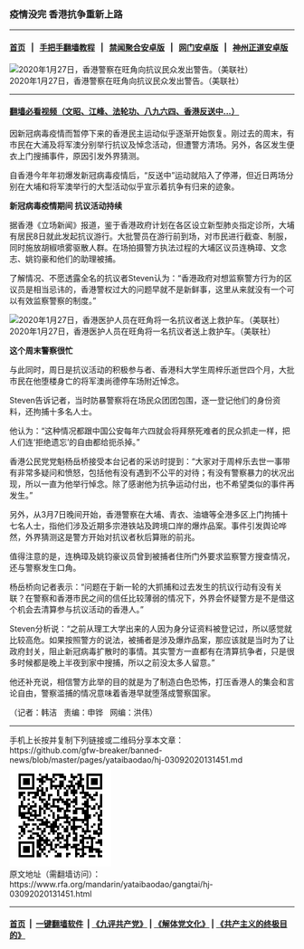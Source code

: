 ### 疫情没完    香港抗争重新上路
------------------------

#### [首页](https://github.com/gfw-breaker/banned-news/blob/master/README.md) &nbsp;&nbsp;|&nbsp;&nbsp; [手把手翻墙教程](https://github.com/gfw-breaker/guides/wiki) &nbsp;&nbsp;|&nbsp;&nbsp; [禁闻聚合安卓版](https://github.com/gfw-breaker/bn-android) &nbsp;&nbsp;|&nbsp;&nbsp; [网门安卓版](https://github.com/oGate2/oGate) &nbsp;&nbsp;|&nbsp;&nbsp; [神州正道安卓版](https://github.com/SzzdOgate/update) 



<div id="headerimg">
 <img alt="2020年1月27日，香港警察在旺角向抗议民众发出警告。（美联社）" src="https://www.rfa.org/mandarin/yataibaodao/gangtai/hj-03092020131451.html/0309v.jpg/@@images/898ec228-aef0-48e5-8d66-53a2778d56a9.jpeg" title="2020年1月27日，香港警察在旺角向抗议民众发出警告。（美联社）"/>
 <div id="headerimgcontents">
  <div id="headerimgcaption">
   <span>
    2020年1月27日，香港警察在旺角向抗议民众发出警告。（美联社）
   </span>
   <!-- zoomattribute -->
  </div>
  <!-- headerimgcaption -->
 </div>
 <!-- headerimagecontents -->
</div>

<hr/>


#### [翻墙必看视频（文昭、江峰、法轮功、八九六四、香港反送中...）](https://github.com/gfw-breaker/banned-news/blob/master/pages/link3.md)

<div id="storytext">
 <div>
  <div class="slot_header">
  </div>
 </div>
 <p>
  因新冠病毒疫情而暂停下来的香港民主运动似乎逐渐开始恢复。刚过去的周末，有市民在大浦及将军澳分别举行抗议及悼念活动，但遭警方清场。另外，各区发生便衣上门搜捕事件，原因引发外界猜测。
 </p>
 <p>
  自香港今年年初爆发新冠病毒疫情后，“反送中”运动就陷入了停滞，但近日两场分别在大埔和将军澳举行的大型活动似乎宣示着抗争有归来的迹象。
 </p>
 <p>
 </p>
 <p>
 </p>
 <p>
  <b>
   新冠病毒疫情期间 抗议活动持续
  </b>
 </p>
 <p>
  据香港《立场新闻》报道，鉴于香港政府计划在各区设立新型肺炎指定诊所，大埔有居民8日就此发起抗议游行。大批警员在游行前到场，对市民进行截查、制服，同时施放胡椒喷雾驱散人群。在场拍摄警方执法过程的大埔区议员连桷璋、文念志、姚钧豪和他们的助理被捕。
 </p>
 <p>
  了解情况、不愿透露全名的抗议者Steven认为：“香港政府对想监察警方行为的区议员是相当忌讳的，香港警权过大的问题早就不是新鲜事，这里从来就没有一个可以有效监察警察的制度。”
 </p>
 <p>
  <div class="image-inline captioned" style="width:680px;">
   <div style="width:680px;">
    <img alt="2020年1月27日，香港医护人员在旺角将一名抗议者送上救护车。（美联社）" src="https://www.rfa.org/mandarin/yataibaodao/gangtai/hj-03092020131451.html/0309u.jpg" title="2020年1月27日，香港医护人员在旺角将一名抗议者送上救护车。（美联社）"/>
   </div>
   <div class="image-caption">
    <span style="width:680px;">
     2020年1月27日，香港医护人员在旺角将一名抗议者送上救护车。（美联社）
    </span>
    <span class="copyright">
    </span>
   </div>
  </div>
 </p>
 <p>
  <b>
   这个周末警察很忙
  </b>
 </p>
 <p>
  与此同时，周日是抗议活动的积极参与者、香港科大学生周梓乐逝世四个月，大批市民在他堕楼身亡的将军澳尚德停车场附近悼念。
 </p>
 <p>
  Steven告诉记者，当时防暴警察将在场民众团团包围，逐一登记他们的身份资料，还拘捕十多名人士。
 </p>
 <p>
  他认为：“这种情况都跟中国公安每年六四就会将拜祭死难者的民众抓走一样，把人们连‘拒绝遗忘’的自由都给扼杀掉。”
 </p>
 <p>
  香港公民党党魁杨岳桥接受本台记者的采访时提到：“大家对于周梓乐去世一事带有非常多疑问和愤怒，包括他有没有遇到不公平的对待；有没有警察暴力的状况出现，所以一直为他举行悼念。除了感谢他为抗争运动付出，也不希望类似的事件再发生。”
 </p>
 <p>
  另外，从3月7日晚间开始，香港警察在大埔、青衣、油塘等全港多区上门拘捕十七名人士，指他们涉及近期多宗港铁站及跨境口岸的爆炸品案。事件引发舆论哗然，外界猜测这是警方开始对抗议者秋后算账的前兆。
 </p>
 <p>
  值得注意的是，连桷璋及姚钧豪议员曾到被捕者住所门外要求监察警方搜查情况，还与警察发生口角。
 </p>
 <p>
  杨岳桥向记者表示：“问题在于新一轮的大抓捕和过去发生的抗议行动有没有关联？在警察和香港市民之间的信任比较薄弱的情况下，外界会怀疑警方是不是借这个机会去清算参与抗议活动的香港人。”
 </p>
 <p>
  Steven分析说：“之前从理工大学出来的人因为身分证资料被登记过，所以感觉就比较高危。如果按照警方的说法，被捕者是涉及爆炸品案，那应该就是当时为了让政府封关，阻止新冠病毒扩散时的事情。其实警方一直都有在清算抗争者，只是很多时候都是晚上半夜到家中搜捕，所以之前没太多人留意。”
 </p>
 <p>
  他还补充说，相信警方此举的目的就是为了制造白色恐怖，打压香港人的集会和言论自由，警察滥捕的情况意味着香港早就堕落成警察国家。
 </p>
 <p>
 </p>
 <p>
  （记者：韩洁   责编：申铧   网编：洪伟）
 </p>
</div>

<hr/>
手机上长按并复制下列链接或二维码分享本文章：<br/>
https://github.com/gfw-breaker/banned-news/blob/master/pages/yataibaodao/hj-03092020131451.md <br/>
<a href='https://github.com/gfw-breaker/banned-news/blob/master/pages/yataibaodao/hj-03092020131451.md'><img src='https://github.com/gfw-breaker/banned-news/blob/master/pages/yataibaodao/hj-03092020131451.md.png'/></a> <br/>
原文地址（需翻墙访问）：https://www.rfa.org/mandarin/yataibaodao/gangtai/hj-03092020131451.html


------------------------
#### [首页](https://github.com/gfw-breaker/banned-news/blob/master/README.md) &nbsp;|&nbsp; [一键翻墙软件](https://github.com/gfw-breaker/nogfw/blob/master/README.md) &nbsp;| [《九评共产党》](https://github.com/gfw-breaker/9ping.md/blob/master/README.md#九评之一评共产党是什么) | [《解体党文化》](https://github.com/gfw-breaker/jtdwh.md/blob/master/README.md) | [《共产主义的终极目的》](https://github.com/gfw-breaker/gczydzjmd.md/blob/master/README.md)


<img src='http://gfw-breaker.win/banned-news/pages/yataibaodao/hj-03092020131451.md' width='0px' height='0px'/>